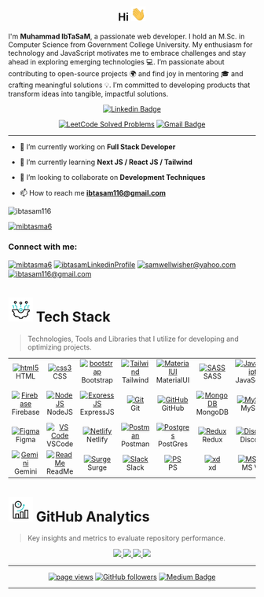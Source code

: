<h2 align="center"> Hi <img src="https://raw.githubusercontent.com/ABSphreak/ABSphreak/master/gifs/Hi.gif" width="30px"> </h2>

I'm **Muhammad IbTaSaM**, a passionate web developer. I hold an M.Sc. in Computer Science from Government College University. My enthusiasm for technology and JavaScript motivates me to embrace challenges and stay ahead in exploring emerging technologies 💻. I’m passionate about contributing to open-source projects 🌍 and find joy in mentoring 🎓 and crafting meaningful solutions 💡. I’m committed to developing products that transform ideas into tangible, impactful solutions.

<div align="center">

<!-- [![page views](https://komarev.com/ghpvc/?username=aamna-ansari&color=ff3377)](https://github.com/aamna-ansari/) -->

[![Linkedin Badge](https://img.shields.io/badge/-ibtasam116-blue?style=flat-square&logo=Linkedin&logoColor=white&link=https://www.linkedin.com/in/ibtasam116/)](https://www.linkedin.com/in/ibtasam116/)

<!-- [![Medium Badge](https://img.shields.io/badge/-@aamnansari-6f1727?style=flat-square&labelColor=000000&logo=Medium&link=https://medium.com/@aamnansari)](https://medium.com/@aamnansari/) -->
<!-- [![GitHub followers](https://img.shields.io/github/followers/aamna-ansari?label=Follow&style=social)](https://github.com/aamna-ansari/) -->

[![LeetCode Solved Problems](https://img.shields.io/badge/dynamic/json?style=flat-square&labelColor=black&color=%23ffa116&label=Solved&query=solved&url=https%3A%2F%2Fleetcode-badge.vercel.app%2Fapi%2Fusers%2Fibtasam116&logo=leetcode&logoColor=blue)](https://leetcode.com/u/ibtasam116/)
[![Gmail Badge](https://img.shields.io/badge/-ibtasam116@gmail.com-c14438?style=flat-square&logo=Gmail&logoColor=white&link=mailto:ibtasam116@gmail.com)](mailto:ibtasam116@gmail.com)

</div>

---

- 🔭 I’m currently working on **Full Stack Developer**

- 🌱 I’m currently learning **Next JS / React JS / Tailwind**

- 👯 I’m looking to collaborate on **Development Techniques**

- 📫 How to reach me **ibtasam116@gmail.com**

<p align="left"> <img src="https://komarev.com/ghpvc/?username=ibtasam116&label=Profile%20views&color=0e75b6&style=flat" alt="ibtasam116" /> </p>

<p align="left"> <a href="https://twitter.com/mibtasma6" target="blank"><img src="https://img.shields.io/twitter/follow/mibtasma6?logo=twitter&style=for-the-badge" alt="mibtasma6" /></a> </p>

<h3 align="left">Connect with me:</h3>
<p align="left">
<a href="https://twitter.com/mibtasma6" target="blank"><img align="center" src="https://raw.githubusercontent.com/rahuldkjain/github-profile-readme-generator/master/src/images/icons/Social/twitter.svg" alt="mibtasma6" height="30" width="40" /></a>
<a href="https://www.linkedin.com/in/muhammad-ibtasam-69b4a2247/" target="blank"><img align="center" src="https://raw.githubusercontent.com/rahuldkjain/github-profile-readme-generator/master/src/images/icons/Social/linked-in-alt.svg" alt="ibtasamLinkedinProfile" height="30" width="40" /></a>
<a href="https://fb.com/samwellwisher@yahoo.com" target="blank"><img align="center" src="https://raw.githubusercontent.com/rahuldkjain/github-profile-readme-generator/master/src/images/icons/Social/facebook.svg" alt="samwellwisher@yahoo.com" height="30" width="40" /></a>
<a href="https://instagram.com/ibtasam116@gmail.com" target="blank"><img align="center" src="https://raw.githubusercontent.com/rahuldkjain/github-profile-readme-generator/master/src/images/icons/Social/instagram.svg" alt="ibtasam116@gmail.com" height="30" width="40" /></a>
</p>

<h1 align="left"> <img src="./animation/technology.gif" width="50px"> Tech Stack</h1>

> Technologies, Tools and Libraries that I utilize for developing and optimizing projects.

<table>
  <tr>
    <td align="center" width="96">
      <a href="#macropower-tech"> <img src="https://skillicons.dev/icons?i=html" alt="html5" width="48" height="48" />
      </a>
      <br>HTML
    </td>
    <td align="center" width="96">
      <a href="#macropower-tech"> <img src="https://skillicons.dev/icons?i=css" alt="css3" width="48" height="48" />
      </a>
      <br>CSS
    </td>
    <td align="center" width="96">
      <a href="#macropower-tech"><img src="https://skillicons.dev/icons?i=bootstrap" alt="bootstrap"  width="48" height="48"  />
      </a>
      <br>Bootstrap
    </td>
    <td align="center" width="96">
      <a href="#macropower-tech"><img src="https://skillicons.dev/icons?i=tailwind" alt="Tailwind"  width="48" height="48"  />
      </a>
      <br>Tailwind
    </td>
    <td align="center" width="96">
      <a href="#macropower-tech"><img src="https://skillicons.dev/icons?i=materialui" alt="MaterialUI"  width="48" height="48"  />
      </a>
      <br>MaterialUI
    </td>
    <td align="center" width="96">
      <a href="#macropower-tech"><img src="https://skillicons.dev/icons?i=sass"  alt="SASS"  width="48" height="48"  />
      </a>
      <br>SASS
    </td>
    <td align="center" width="96">
      <a href="#macropower-tech"><img src="https://skillicons.dev/icons?i=js"  alt="JavaScript"  width="48" height="48" />
      </a>
      <br>JavaScript
    </td>
    <td align="center" width="96">
      <a href="#macropower-tech"><img src="https://skillicons.dev/icons?i=ts" alt="TypeScript" width="48" height="48" />
      </a>
      <br>TypeScript
    </td>
    <td align="center" width="96">
      <a href="#macropower-tech"><img src="https://skillicons.dev/icons?i=react"  alt="ReactJS"  width="48" height="48" />
      </a>
      <br>ReactJS
    </td>
    <td align="center" width="96">
      <a href="#macropower-tech"><img src="https://skillicons.dev/icons?i=nextjs"  alt="NextJS"  width="48" height="48" />
      </a>
      <br>NextJS
    </td>
  </tr>
  <tr>
    <td align="center" width="96">
      <a href="#macropower-tech"><img src="https://skillicons.dev/icons?i=firebase" alt="Firebase" width="48" height="48" />
      </a>
      <br>Firebase
    </td>
   <td align="center" width="96">
      <a href="#macropower-tech"><img src="https://skillicons.dev/icons?i=nodejs" alt="NodeJS" width="48" height="48" />
      </a>
      <br>NodeJS
    </td>
    <td align="center" width="96">
      <a href="#macropower-tech"><img src="https://skillicons.dev/icons?i=express" alt="ExpressJS" width="48" height="48" />
      </a>
      <br>ExpressJS
    </td>
    <td align="center" width="96">
      <a href="#macropower-tech"><img src="https://skillicons.dev/icons?i=git" alt="Git" width="48" height="48" />
      </a>
      <br>Git
    </td>
    <td align="center" width="96">
      <a href="#macropower-tech"><img src="https://skillicons.dev/icons?i=github" alt="GitHub" width="48" height="48" />
      </a>
      <br>GitHub
    </td>
     <td align="center" width="96">
      <a href="#macropower-tech"><img src="https://skillicons.dev/icons?i=mongodb" alt="MongoDB" width="48" height="48" />
      </a>
      <br>MongoDB
    </td>
    <td align="center" width="96">
      <a href="#macropower-tech"><img src="https://skillicons.dev/icons?i=mysql" alt="MySQL" width="48" height="48" />
      </a>
      <br>MySQL
    </td>
    <td align="center" width="96">
      <a href="#macropower-tech"><img src="https://skillicons.dev/icons?i=vercel" alt="Vercel" width="48" height="48" />
      </a>
      <br>Vercel
    </td>
    <td align="center" width="96">
      <a href="#macropower-tech"><img src="https://skillicons.dev/icons?i=c" alt="C Language" width="48" height="48" />
      </a>
      <br>C
    </td>
    <td align="center" width="96">
      <a href="#macropower-tech"><img src="https://skillicons.dev/icons?i=cpp" alt="C Plus Plus" width="48" height="48" />
      </a>
      <br>C ++
    </td>
    </td>
  </tr>
  <tr>
  <td align="center" width="96">
      <a href="#macropower-tech"><img src="https://skillicons.dev/icons?i=figma" alt="Figma" width="48" height="48" />
      </a>
      <br>Figma
    </td>
   <td align="center" width="96">
      <a href="#macropower-tech"><img src="https://skillicons.dev/icons?i=vscode" alt="VS Code" width="48" height="48" />
      </a>
      <br>VSCode
    </td>
    <td align="center" width="96">
      <a href="#macropower-tech"><img src="https://skillicons.dev/icons?i=netlify" alt="Netlify" width="48" height="48" />
      </a>
      <br>Netlify
    </td> 
    <td align="center" width="96">
      <a href="#macropower-tech"><img src="https://skillicons.dev/icons?i=postman" alt="Postman" width="48" height="48" />
      </a>
      <br>Postman
    </td>
    <td align="center" width="96">
      <a href="#macropower-tech"><img src="https://skillicons.dev/icons?i=postgres" alt="Postgres" width="48" height="48" />
      </a>
      <br>PostGres
    </td>
    <td align="center" width="96">
      <a href="#macropower-tech"><img src="https://skillicons.dev/icons?i=redux" alt="Redux" width="48" height="48" />
      </a>
      <br>Redux
    </td>
    <td align="center" width="96">
      <a href="#macropower-tech"><img src="https://skillicons.dev/icons?i=discord" alt="Discord" width="48" height="48" />
      </a>
      <br>Discord
    </td>
    <td align="center" width="96">
      <a href="#macropower-tech"><img src="https://skillicons.dev/icons?i=graphql" alt="GraphQL" width="48" height="48" />
      </a>
      <br>GraphQL
    </td>
    <td align="center" width="96">
      <a href="#macropower-tech"><img src="https://skillicons.dev/icons?i=npm" alt="NPM" width="48" height="48" />
      </a>
      <br>NPM
    </td>
    <td align="center" width="96">
      <a href="#macropower-tech"><img src="https://skillicons.dev/icons?i=sublime" alt="Sublime" width="48" height="48" />
      </a>
      <br>Sublime
    </td>
  </tr>
  <tr>
    <td align="center" width="96">
      <a href="#macropower-tech"><img src="https://www.vectorlogo.zone/logos/gemini/gemini-icon.svg" alt="Gemini" width="48" height="48" />
      </a>
      <br>Gemini
    </td>
    <td align="center" width="96">
      <a href="#macropower-tech"><img src="https://www.vectorlogo.zone/logos/readmeio/readmeio-icon.svg" alt="ReadMe" width="48" height="48" />
      </a>
      <br>ReadMe
    </td>
  <td align="center" width="96">
      <a href="#macropower-tech"><img src="https://www.vectorlogo.zone/logos/surgesh/surgesh-icon.svg" alt="Surge" width="48" height="48" />
      </a>
      <br>Surge
    <td align="center" width="96">
      <a href="#macropower-tech"><img src="https://www.vectorlogo.zone/logos/slack/slack-icon.svg" alt="Slack" width="48" height="48" />
      </a>
      <br>Slack
    </td>
    <td align="center" width="96">
      <a href="#macropower-tech"><img src="https://skillicons.dev/icons?i=ps" alt="PS" width="48" height="48" />
      </a>
      <br>PS
    </td>
    <td align="center" width="96">
      <a href="#macropower-tech"><img src="https://skillicons.dev/icons?i=xd" alt="xd" width="48" height="48" />
      </a>
      <br>xd
    </td>
    <td align="center" width="96">
      <a href="#macropower-tech"><img src="https://www.vectorlogo.zone/logos/microsoft_vb/microsoft_vb-icon.svg" alt="MS VB" width="48" height="48" />
      </a>
      <br>MS VB
    </td>
      <td align="center" width="96">
      <a href="#macropower-tech"><img src="https://www.vectorlogo.zone/logos/trello/trello-icon.svg" alt="Trello" width="48" height="48" />
      </a>
      <br>Trello
    </td>
    </td>
      <td align="center" width="96">
      <a href="#macropower-tech"><img src="https://www.vectorlogo.zone/logos/reddit/reddit-tile.svg" alt="Reddit" width="48" height="48" />
      </a>
      <br>Reddit
    </td> 
    <td align="center" width="96">
      <a href="#macropower-tech"><img src="https://www.vectorlogo.zone/logos/canva/canva-icon.svg" alt="Canva" width="48" height="48" />
      </a>
      <br>Canva
    </td>
  </tr>
</table>

<h1 align="left"> <img src="./animation/analytics.gif" width="50px"> GitHub Analytics</h1>

> Key insights and metrics to evaluate repository performance.

<p align="center">
  <a href="https://github.com/ibtasam116">
  <img height="180em" src="https://github-readme-stats-git-masterrstaa-rickstaa.vercel.app/api?username=ibtasam116&show_icons=true&theme=algolia&include_all_commits=true&count_private=true"/>
  <img height="180em" src="https://github-readme-stats-eight-theta.vercel.app/api/top-langs/?username=ibtasam116&layout=compact&langs_count=8&theme=algolia"/>
  </a>
  <a href="https://github.com/ibtasam116">
  <img height="150em" src="https://github-readme-streak-stats.herokuapp.com/?user=ibtasam116&show_icons=true&locale=en&layout=demo&theme=algolia&hide_border=true" />
    <img height="150em" src="https://github-readme-activity-graph.vercel.app/graph?username=ibtasam116&bg_color=050F2C&color=2BD492&line=042F56&point=0195DD&area_color=0269A3&border_radius=100%&title_color=0269A3&border_radius=100%"/>
  </a> 
</p>

---

<div align="center">

[![page views](https://komarev.com/ghpvc/?username=aamna-ansari&color=ff3377)](https://github.com/aamna-ansari/)
[![GitHub followers](https://img.shields.io/github/followers/aamna-ansari?label=Follow&style=social)](https://github.com/aamna-ansari/)
[![Medium Badge](https://img.shields.io/badge/-@aamnansari-6f1727?style=flat-square&labelColor=000000&logo=Medium&link=https://medium.com/@aamnansari)](https://medium.com/@aamnansari/)

</div>

---
